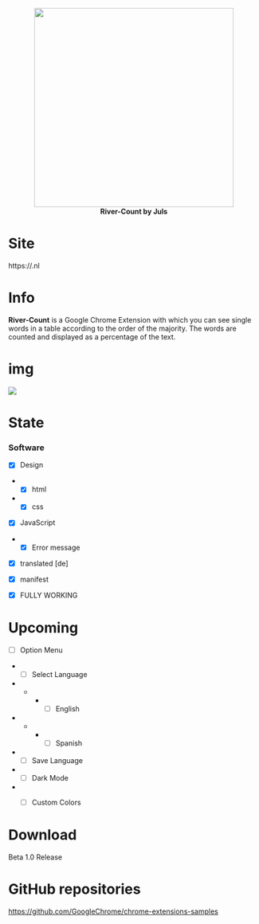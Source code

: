 <p align="center">
<img src="img/river-count-half.png" width="400">
  <br>
  <strong>River-Count by Juls</strong>
</p>

# Site

https://.nl

# Info

<strong>River-Count</strong> is a Google Chrome Extension with which you can see single words in a table according to the order of the majority. The words are counted and displayed as a percentage of the text. 

# img

<img src="img/river-count-example.png">

# State

### Software
- [x] Design
- - [x] html
- - [x] css

- [x] JavaScript
- - [x] Error message

- [x] translated [de]

- [x] manifest

- [x] FULLY WORKING 

# Upcoming 

- [ ] Option Menu

- - [ ] Select Language
- - - - [ ] English
- - - - [ ] Spanish

- - [ ] Save Language 
- - [ ] Dark Mode 
- - [ ] Custom Colors


# Download 

Beta 1.0 Release

# GitHub repositories

https://github.com/GoogleChrome/chrome-extensions-samples
